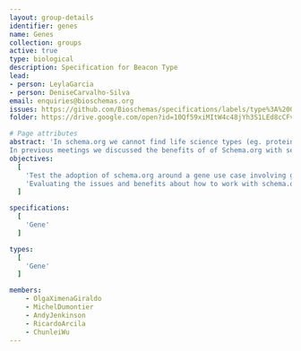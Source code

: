 ```yaml
---
layout: group-details
identifier: genes
name: Genes
collection: groups
active: true
type: biological
description: Specification for Beacon Type
lead: 
- person: LeylaGarcia
- person: DeniseCarvalho-Silva
email: enquiries@bioschemas.org
issues: https://github.com/Bioschemas/specifications/labels/type%3A%20Gene
folder: https://drive.google.com/open?id=10Qf59xiMItW4c48jYh3S1LEd8cCFv0sW

# Page attributes
abstract: 'In schema.org we cannot find life science types (eg. protein, gene, biological pathway) except those types that overlap with healthcare and medicine domains defined by the health schema.org extension (eg. drug, artery).
In previous meetings we discussed the benefits of of Schema.org with several data providers but we also came with a list of concerns that need to be evaluated to be able to encourage data providers to adopt Bioschemas.'
objectives:
  [
    'Test the adoption of schema.org around a gene use case involving gene resources.',
    'Evaluating the issues and benefits about how to work with schema.org and Bioschemas'
  ]

specifications:
  [
    'Gene'
  ]

types:
  [
    'Gene'
  ]

members:
    - OlgaXimenaGiraldo
    - MichelDumontier
    - AndyJenkinson
    - RicardoArcila
    - ChunleiWu
---
```


